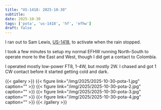 ```yaml
---
title: "US-1418: 2025-10-30"
subtitle:
date: 2025-10-30
tags: ['pota', 'us-1418', 'hf', 'efhw']
draft: false
---
```


I ran out to Sam Lewis, [US-1418](https://pota.app/#/park/US-1418),
to activate when the rain stopped.

I took a few minutes
to setup my normal EFHW running North-South
to operate more to the East and West,
though I did get a contact to Colombia.

I operated mostly low-power FT8, 1-4W, but mostly 2W.
I chased and got 1 CW contact
before it started getting cold and dark.

{{< gallery >}}
{{< figure link="/img/2025/2025-10-30-pota-1.jpg" caption="" >}}
{{< figure link="/img/2025/2025-10-30-pota-2.jpg" caption="" >}}
{{< figure link="/img/2025/2025-10-30-pota-3.jpg" caption="" >}}
{{< figure link="/img/2025/2025-10-30-pota-4.jpg" caption="" >}}
{{< /gallery >}}

<!--more-->
